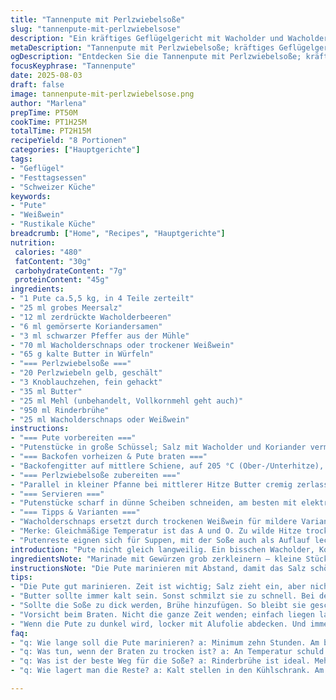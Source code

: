 ```yaml
---
title: "Tannenpute mit Perlzwiebelsoße"
slug: "tannenpute-mit-perlzwiebelsose"
description: "Ein kräftiges Geflügelgericht mit Wacholder und Wacholderbeerensauce. Die Pute wird mit einer Kombi aus Koriander und Wacholder gewürzt, langsam gebraten, so bleibt sie saftig. Die Perlzwiebelsoße mit Knoblauch und Rinderbrühe rundet ab. Gin bringt Frische, ersetzt durch Wacholderschnaps oder Weißwein möglich. Butter wird knusprig, sorgt für Aroma. Aromatische Balance, leicht rustikal. Langsames Garen, aber nicht zu trocken. Perfekt für festliche Anlässe. Typisch französisch inspiriert, aber mit nordischer Note. Kochzeiten sind Richtwerte, Augen und Thermometer entscheidend. "
metaDescription: "Tannenpute mit Perlzwiebelsoße; kräftiges Geflügelgericht voller Aromen, perfekt für festliche Anlässe."
ogDescription: "Entdecken Sie die Tannenpute mit Perlzwiebelsoße; kräftiges Gericht, das überzeugt."
focusKeyphrase: "Tannenpute"
date: 2025-08-03
draft: false
image: tannenpute-mit-perlzwiebelsose.png
author: "Marlena"
prepTime: PT50M
cookTime: PT1H25M
totalTime: PT2H15M
recipeYield: "8 Portionen"
categories: ["Hauptgerichte"]
tags:
- "Geflügel"
- "Festtagsessen"
- "Schweizer Küche"
keywords:
- "Pute"
- "Weißwein"
- "Rustikale Küche"
breadcrumb: ["Home", "Recipes", "Hauptgerichte"]
nutrition: 
 calories: "480"
 fatContent: "30g"
 carbohydrateContent: "7g"
 proteinContent: "45g"
ingredients:
- "1 Pute ca.5,5 kg, in 4 Teile zerteilt"
- "25 ml grobes Meersalz"
- "12 ml zerdrückte Wacholderbeeren"
- "6 ml gemörserte Koriandersamen"
- "3 ml schwarzer Pfeffer aus der Mühle"
- "70 ml Wacholderschnaps oder trockener Weißwein"
- "65 g kalte Butter in Würfeln"
- "=== Perlzwiebelsoße ==="
- "20 Perlzwiebeln gelb, geschält"
- "3 Knoblauchzehen, fein gehackt"
- "35 ml Butter"
- "25 ml Mehl (unbehandelt, Vollkornmehl geht auch)"
- "950 ml Rinderbrühe"
- "25 ml Wacholderschnaps oder Weißwein"
instructions:
- "=== Pute vorbereiten ==="
- "Putenstücke in große Schüssel; Salz mit Wacholder und Koriander vermischen; Pfiffig lösen durch grobes Salz, nicht zu fein mahlen, sonst wird’s zu salzig. Mit Pfeffer bestreuen. So richtig reiben, Finger sind hier das Werkzeug. Dann mit Wacholderschnaps gleichmäßig begießen. Abdecken, Kühlschrank 10-14 Std., gerne mehr – darf marinieren, aber nicht überschreiten, sonst wird das Fleisch matschig und zu salzig. Danach unbedingt gut abtropfen und trockentupfen, Marinade wegwerfen – gewürztes Nass lässt Zartheit zerfallen."
- "=== Backofen vorheizen & Pute braten ==="
- "Backofengitter auf mittlere Schiene, auf 205 °C (Ober-/Unterhitze), besser als Umluft. Blech mit Backpapier auslegen, Putenstücke drauflegen, als Bratfett kleine Butterstückchen auf das Fleisch geben. Aber nicht übertreiben, sonst verbrennt die Butter zu schnell. Geruch sagt viel: langsames Schmelzen und leichtes Zischen, nicht zu stark hitze. Sobald braune Stellen kommen, Temperatur leicht drosseln, ca. 1 Std 20 bis 1 Std 30 min backen. Endpunkt? Fleischthermometer: 73-74 °C in der dicksten Brust; wichtig: keine Angst vor Temperatur, besser etwas mehr als zu wenig. Danach 8-12 Minuten ruhen lassen, mit lockerem Tuch abdecken, Saft verteilt sich, bleibt saftig und nicht trocken."
- "=== Perlzwiebelsoße zubereiten ==="
- "Parallel in kleiner Pfanne bei mittlerer Hitze Butter cremig zerlassen, Zwiebeln und Knoblauch glasig schmoren, nicht braun, sonst bitter. Mehl darüber, gut untermischen, begeistert verbindet sich mit Fett. Dann Rinderbrühe und Schnaps oder Weißwein langsam zugießen, Herd hoch aufkochen, ständig rühren! So dickt die Soße langsam an, 18-22 Minuten schleichen lassen, nicht zu stark köcheln. Schleier zart sichtbar? Zeit, salzen und nachschärfen mit Pfeffer. Manchmal braucht’s mehr Flüssigkeit, je nach Mehl, also ruhig Brühe bereithalten. Durch die Perlzwiebeln eine süßliche Note, das macht’s spannend. Aufpassen: zu lange kochen lässt Zwiebeln zerfallen, sollte cremig, nicht stückig sein."
- "=== Servieren ==="
- "Putenstücke scharf in dünne Scheiben schneiden, am besten mit elektrischem Messer oder scharfem Fleischmesser. Aufwärmhalte Besteck warm halten, Fleisch sonst zäh. Soße separat in Sauciere, damit jeder nach Geschmack nimmt. Mit gedämpftem Gemüse oder Kartoffeln neutralisieren. Kein zu viel Würzen am Ende, sonst übertönt die Wacholdernote. "
- "=== Tipps & Varianten ==="
- "Wacholderschnaps ersetzt durch trockenen Weißwein für mildere Variante oder Gin. Koriander durch gemahlenen Kümmel – gibt rote-bayerische Note. Butter durch Pflanzenöl ersetzt, falls Allergien bestehen. Sollte Pute zu dunkel werden, Alufolie locker abdecken, Gefahr von Austrocknung vermeiden. Sollte Soße zu dick sein – einfach mit mehr Brühe verlängern, zu dünn – Mehl/Wasser Mischung langsam hinzufügen und aufkochen."
- "Merke: Gleichmäßige Temperatur ist das A und O. Zu wilde Hitze trocknet Brust aus, dunkle Haut ist okay, gibt Geschmack. Die Pfanne für Soße nicht zu klein, da können Zwiebeln anbrennen - Farbe kontrollieren."
- "Putenreste eignen sich für Suppen, mit der Soße auch als Auflauf lecker - allerdings kein Standardeintopf, probiert es aus."
introduction: "Pute nicht gleich langweilig. Ein bisschen Wacholder, Koriander und die Perlzwiebeln machen den Unterschied. Gin ist nicht nur zum Trinken, gibt dem Gericht eine interessante Frische. Beim Marinieren genau hingucken: Salz braucht Zeit, aber nicht zu viel, es macht sonst trocken. Butter auf der Haut und die richtige Temperatur – das verleiht die Farbe, die knusprig glänzt. Soße mit Perlzwiebeln bringt Süße und Textur, der Rinderfond gibt Tiefe. Nicht eilen, lieber beobachten. So wird die Pute zart, die Soße geschmeidig. Ich hab’s oft zu heiß versucht, dann ist die Brust trocken, alles ein Balanceakt. Deshalb lieber auf Gefühl achtgeben als auf Minuten."
ingredientsNote: "Marinade mit Gewürzen grob zerkleinern – kleine Stücke entziehen mehr Aroma als Pulver und geben Textur. Wacholderbeeren nicht zu fein mahlen, sonst bitter und zu dominant. Statt Gin bieten Wacholderschnaps oder trockener Weißwein ähnliche Effekte, je nachdem was da ist. Butter unbedingt kalt, ansonsten schmilzt sie zu schnell, sorgt für bessere Kruste. Für die Perlzwiebelsoße gelbe oder rote Zwiebeln nehmen, rote geben mehr Farbe, gelbe mehr Süße. Mehl nicht weglassen, bindet Soße und macht Textur cremig. Brühe am besten selbstgemacht, sonst achten auf salzarm. Knoblauch frisch – Pulver schmeckt oft flach. Für Allergiker Butter durch Olivenöl ersetzen – braucht dann längere Garzeit, da kein Aufbräunen durch Eiweißkomponenten. Zwiebeln vor dem Mehl richtig glasig schmoren, sonst Mehligkeit zu roh."
instructionsNote: "Die Pute marinieren mit Abstand, damit das Salz schön einziehen kann, wichtig ist, alle Stücke gleichmäßig zu würzen. Marinade danach weggießen, nicht wiederverwenden, sonst unangenehm salzig. Pferdetrick: trockentupfen wird oft vernachlässigt, verhindert aber eine gute Bräune. Beim Braten nicht dauernd wenden, einfach liegen lassen und beobachten. Hör auf das Bratschnurgeräusch, es sagt viel über Hitze und Fett. Soße beginnen, wenn die Pute im Ofen ist, dann passt die Zeit. Bei Zwiebelansatz mit der Butter nicht sparen, sonst wird Soße blass und fad. Beim Mehl nach dem Butter-Braten wird’s geröstet, nicht warten sonst klumpt es. Flüssigkeit sanft einrühren, dann aufkochen. Dauernd rühren, sonst setzt sich alles unten fest. Mit den 20 Minuten bei Soße nicht zu pingelig sein, Beobachten und mit Finger prüfen konsistenz. Schließlich Fleisch in dünne Scheiben schneiden, das langsame Ruhen nicht vergessen, damit die Säfte im Filet bleiben. Aufwärmen in der Soße über Nacht ist keine Option, dann wird die Pute trocken."
tips:
- "Die Pute gut marinieren. Zeit ist wichtig; Salz zieht ein, aber nicht zu viel. Marinade nach dem Einziehen wegwerfen. Trockentupfen nicht vergessen; hilft der Bräune."
- "Butter sollte immer kalt sein. Sonst schmilzt sie zu schnell. Bei der Haut drauflegen, sorgt für eine schöne Kruste. Auf die Temperatur achten, gleichmäßig ist das Ziel."
- "Sollte die Soße zu dick werden, Brühe hinzufügen. So bleibt sie geschmeidig. Achte auch auf die Zwiebeln, eine perfekte Glasur ist wichtig für die Süße; nicht anbrennen lassen."
- "Vorsicht beim Braten. Nicht die ganze Zeit wenden; einfach liegen lassen. Das Geräusch ist entscheidend. Zischendes Fett signalisiert die richtige Hitze, Hör genau hin."
- "Wenn die Pute zu dunkel wird, locker mit Alufolie abdecken. Und immer ruhig bleiben beim Garen; hitze kann schnell die Brust austrocknen, geduldig sein."
faq:
- "q: Wie lange soll die Pute marinieren? a: Minimum zehn Stunden. Am besten über Nacht. Marinade wegwerfen. Gleichmäßig verteilen."
- "q: Was tun, wenn der Braten zu trocken ist? a: An Temperatur schuld. Zu hohe Hitze trocknet alles aus. Brate mit weniger Hitze, dann gelingt es besser."
- "q: Was ist der beste Weg für die Soße? a: Rinderbrühe ist ideal. Mehl mit Butter zuerst anrösten. Dann Flüssigkeit langsam dabei geben, damit es bindet."
- "q: Wie lagert man die Reste? a: Kalt stellen in den Kühlschrank. Am besten in Portionen. Regenerieren in der Soße; aber darauf achten, Temperatur nicht übertreiben."

---
```

